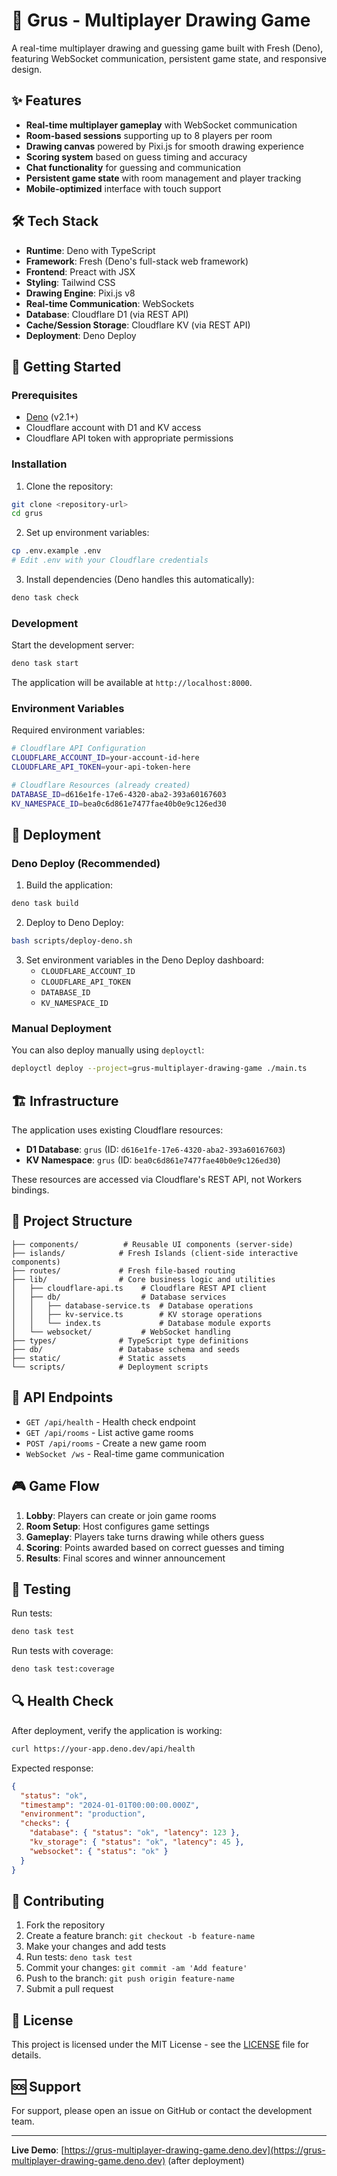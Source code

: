 # 🎨 Grus - Multiplayer Drawing Game

A real-time multiplayer drawing and guessing game built with Fresh (Deno), featuring WebSocket communication, persistent game state, and responsive design.

## ✨ Features

- **Real-time multiplayer gameplay** with WebSocket communication
- **Room-based sessions** supporting up to 8 players per room
- **Drawing canvas** powered by Pixi.js for smooth drawing experience
- **Scoring system** based on guess timing and accuracy
- **Chat functionality** for guessing and communication
- **Persistent game state** with room management and player tracking
- **Mobile-optimized** interface with touch support

## 🛠️ Tech Stack

- **Runtime**: Deno with TypeScript
- **Framework**: Fresh (Deno's full-stack web framework)
- **Frontend**: Preact with JSX
- **Styling**: Tailwind CSS
- **Drawing Engine**: Pixi.js v8
- **Real-time Communication**: WebSockets
- **Database**: Cloudflare D1 (via REST API)
- **Cache/Session Storage**: Cloudflare KV (via REST API)
- **Deployment**: Deno Deploy

## 🚀 Getting Started

### Prerequisites

- [Deno](https://deno.land/) (v2.1+)
- Cloudflare account with D1 and KV access
- Cloudflare API token with appropriate permissions

### Installation

1. Clone the repository:

```bash
git clone <repository-url>
cd grus
```

2. Set up environment variables:

```bash
cp .env.example .env
# Edit .env with your Cloudflare credentials
```

3. Install dependencies (Deno handles this automatically):

```bash
deno task check
```

### Development

Start the development server:

```bash
deno task start
```

The application will be available at `http://localhost:8000`.

### Environment Variables

Required environment variables:

```bash
# Cloudflare API Configuration
CLOUDFLARE_ACCOUNT_ID=your-account-id-here
CLOUDFLARE_API_TOKEN=your-api-token-here

# Cloudflare Resources (already created)
DATABASE_ID=d616e1fe-17e6-4320-aba2-393a60167603
KV_NAMESPACE_ID=bea0c6d861e7477fae40b0e9c126ed30
```

## 🚀 Deployment

### Deno Deploy (Recommended)

1. Build the application:

```bash
deno task build
```

2. Deploy to Deno Deploy:

```bash
bash scripts/deploy-deno.sh
```

3. Set environment variables in the Deno Deploy dashboard:
   - `CLOUDFLARE_ACCOUNT_ID`
   - `CLOUDFLARE_API_TOKEN`
   - `DATABASE_ID`
   - `KV_NAMESPACE_ID`

### Manual Deployment

You can also deploy manually using `deployctl`:

```bash
deployctl deploy --project=grus-multiplayer-drawing-game ./main.ts
```

## 🏗️ Infrastructure

The application uses existing Cloudflare resources:

- **D1 Database**: `grus` (ID: `d616e1fe-17e6-4320-aba2-393a60167603`)
- **KV Namespace**: `grus` (ID: `bea0c6d861e7477fae40b0e9c126ed30`)

These resources are accessed via Cloudflare's REST API, not Workers bindings.

## 📁 Project Structure

```
├── components/          # Reusable UI components (server-side)
├── islands/            # Fresh Islands (client-side interactive components)
├── routes/             # Fresh file-based routing
├── lib/                # Core business logic and utilities
│   ├── cloudflare-api.ts    # Cloudflare REST API client
│   ├── db/                  # Database services
│   │   ├── database-service.ts  # Database operations
│   │   ├── kv-service.ts        # KV storage operations
│   │   └── index.ts             # Database module exports
│   └── websocket/           # WebSocket handling
├── types/              # TypeScript type definitions
├── db/                 # Database schema and seeds
├── static/             # Static assets
└── scripts/            # Deployment scripts
```

## 🔧 API Endpoints

- `GET /api/health` - Health check endpoint
- `GET /api/rooms` - List active game rooms
- `POST /api/rooms` - Create a new game room
- `WebSocket /ws` - Real-time game communication

## 🎮 Game Flow

1. **Lobby**: Players can create or join game rooms
2. **Room Setup**: Host configures game settings
3. **Gameplay**: Players take turns drawing while others guess
4. **Scoring**: Points awarded based on correct guesses and timing
5. **Results**: Final scores and winner announcement

## 🧪 Testing

Run tests:

```bash
deno task test
```

Run tests with coverage:

```bash
deno task test:coverage
```

## 🔍 Health Check

After deployment, verify the application is working:

```bash
curl https://your-app.deno.dev/api/health
```

Expected response:

```json
{
  "status": "ok",
  "timestamp": "2024-01-01T00:00:00.000Z",
  "environment": "production",
  "checks": {
    "database": { "status": "ok", "latency": 123 },
    "kv_storage": { "status": "ok", "latency": 45 },
    "websocket": { "status": "ok" }
  }
}
```

## 🤝 Contributing

1. Fork the repository
2. Create a feature branch: `git checkout -b feature-name`
3. Make your changes and add tests
4. Run tests: `deno task test`
5. Commit your changes: `git commit -am 'Add feature'`
6. Push to the branch: `git push origin feature-name`
7. Submit a pull request

## 📄 License

This project is licensed under the MIT License - see the [LICENSE](LICENSE) file for details.

## 🆘 Support

For support, please open an issue on GitHub or contact the development team.

---

**Live Demo**: [https://grus-multiplayer-drawing-game.deno.dev](https://grus-multiplayer-drawing-game.deno.dev) (after deployment)

